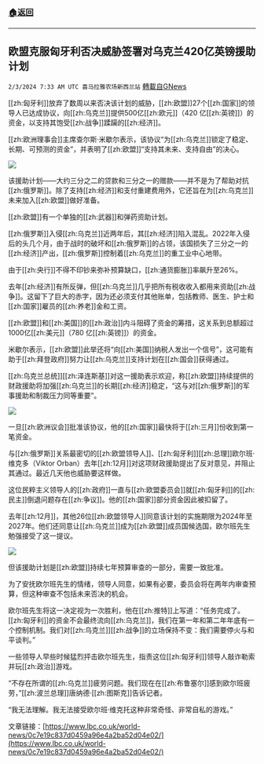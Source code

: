 ###  [:house:返回](README.md)
---


## 欧盟克服匈牙利否决威胁签署对乌克兰420亿英镑援助计划
`2/3/2024 7:33 AM UTC 喜马拉雅农场新西兰站` [轉載自GNews](https://gnews.org/articles/2278535)



[[zh:匈牙利]]放弃了数周以来否决该计划的威胁，[[zh:欧盟]]27个[[zh:国家]]的领导人已达成协议，向[[zh:乌克兰]]提供500亿[[zh:欧元]]（420 亿[[zh:英镑]]）的资金，以支持其饱受[[zh:战争]]蹂躏的[[zh:经济]]。 

 

[[zh:欧洲理事会]]主席查尔斯·米歇尔表示，该协议“为[[zh:乌克兰]]锁定了稳定、长期、可预测的资金”，并表明了[[zh:欧盟]]“支持其未来、支持自由”的决心。 

![](ipfs://QmX8LgRqA9a9Yb2wDPD6fYu8DdzMNha3CJpMRwXhdqYc5w?.png)

 

该援助计划——大约三分之二的贷款和三分之一的赠款——并不是为了帮助对抗[[zh:俄罗斯]]。除了支持[[zh:经济]]和支付重建费用外，它还旨在为[[zh:乌克兰]]未来加入[[zh:欧盟]]做好准备。 

[[zh:欧盟]]有一个单独的[[zh:武器]]和弹药资助计划。 

 

[[zh:俄罗斯]]入侵[[zh:乌克兰]]近两年后，其[[zh:经济]]陷入混乱。2022年入侵后的头几个月，由于战时的破坏和[[zh:俄罗斯]]的占领，该国损失了三分之一的[[zh:经济]]产出，[[zh:俄罗斯]]控制着[[zh:乌克兰]]的重工业中心地带。 

 

由于[[zh:央行]]不得不印钞来弥补预算缺口，[[zh:通货膨胀]]率飙升至26%。 

 

去年[[zh:经济]]有所反弹，但[[zh:乌克兰]]几乎把所有税收收入都用来资助[[zh:战争]]。这留下了巨大的赤字，因为还必须支付其他账单，包括教师、医生、护士和[[zh:国家]]雇员的[[zh:养老]]金和工资。 

 

[[zh:欧盟]]和[[zh:美国]]的[[zh:政治]]内斗阻碍了资金的筹措，这关系到总额超过1000亿[[zh:美元]]（780 亿[[zh:英镑]]）的资金。 

 

米歇尔表示，[[zh:欧盟]]此举还将“向[[zh:美国]]纳税人发出一个信号”，这可能有助于[[zh:拜登政府]]努力让[[zh:乌克兰]]支持计划在[[zh:国会]]获得通过。 

 

[[zh:乌克兰总统]][[zh:泽连斯基]]对这一援助表示欢迎，称[[zh:欧盟]]持续提供的财政援助将加强[[zh:乌克兰]]的长期[[zh:经济]]稳定，“这与对[[zh:俄罗斯]]的军事援助和制裁压力同等重要”。 

 
![](ipfs://QmRPHv4GRsouAejkG1WXzQ132XAxZ8etjLaM2UEFANu1PH?.png)


一旦[[zh:欧洲议会]]批准该协议，他的[[zh:国家]]最快将于[[zh:三月]]份收到第一笔资金。 

 

与[[zh:俄罗斯]]关系最密切的[[zh:欧盟领导人]]、[[zh:匈牙利]][[zh:总理]]欧尔班·维克多（Viktor Orban）去年[[zh:12月]]对这项财政援助提出了反对意见，并阻止其通过。最近几天他也威胁要这样做。 

这位民粹主义领导人的[[zh:政府]]一直与[[zh:欧盟委员会]]就[[zh:匈牙利]]的[[zh:民主]]倒退问题存在[[zh:争议]]。他的[[zh:国家]]部分资金因此被扣留了。 

 

去年[[zh:12月]]，其他26位[[zh:欧盟领导人]]同意该计划的实施期限为2024年至2027年。他们还同意让[[zh:乌克兰]]成为[[zh:欧盟]]成员国候选国，欧尔班先生勉强接受了这一提议。 


![](ipfs://QmehXcogT9tF7jfBqRpCqqotjeQL7Bb6eGArX64TqGQMnf?.png)


但该援助计划是[[zh:欧盟]]持续七年预算审查的一部分，需要一致批准。 

 

为了安抚欧尔班先生的情绪，领导人同意，如果有必要，委员会将在两年内审查预算，但这种审查不包括未来否决的机会。 


 

欧尔班先生将这一决定视为一次胜利，他在[[zh:推特]]上写道：“任务完成了。[[zh:匈牙利]]的资金不会最终流向[[zh:乌克兰]]，我们在第一年和第二年年底有一个控制机制。我们对[[zh:乌克兰]][[zh:战争]]的立场保持不变：我们需要停火与和平谈判。” 

 

一些领导人早些时候猛烈抨击欧尔班先生，指责这位[[zh:匈牙利]]领导人敲诈勒索并玩[[zh:政治]]游戏。 

 

“不存在所谓的[[zh:乌克兰]]疲劳问题。我们现在在[[zh:布鲁塞尔]]感到欧尔班疲劳，”[[zh:波兰总理]]唐纳德·[[zh:图斯克]]告诉记者。 

 

“我无法理解。我无法接受欧尔班·维克托这种非常奇怪、非常自私的游戏。”

文章链接：[https://www.lbc.co.uk/world-news/0c7e19c837d0459a96e4a2ba52d04e02/](https://www.lbc.co.uk/world-news/0c7e19c837d0459a96e4a2ba52d04e02/)



